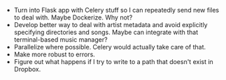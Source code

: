 * Turn into Flask app with Celery stuff so I can repeatedly send new files to deal with. Maybe Dockerize. Why not?
* Develop better way to deal with artist metadata and avoid explicitly specifying directories and songs. Maybe can integrate with that terminal-based music manager?
* Parallelize where possible. Celery would actually take care of that.
* Make more robust to errors.
* Figure out what happens if I try to write to a path that doesn't exist in Dropbox.
